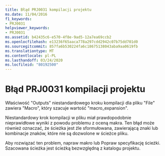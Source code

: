 ```yaml
---
title: Błąd PRJ0031 kompilacji projektu
ms.date: 11/04/2016
f1_keywords:
- PRJ0031
helpviewer_keywords:
- PRJ0031
ms.assetid: b42435c6-e570-4f8e-9ad5-12a7ea69ccb2
ms.openlocfilehash: e13236f65aaca778a297cdd2942c07b75dd701d0
ms.sourcegitcommit: 857fa6b530224fa6c18675138043aba9aa0619fb
ms.translationtype: MT
ms.contentlocale: pl-PL
ms.lasthandoff: 03/24/2020
ms.locfileid: "80192500"
---
```

# <a name="project-build-error-prj0031"></a>Błąd PRJ0031 kompilacji projektu

Właściwość "Outputs" niestandardowego kroku kompilacji dla pliku "File" zawiera "Macro", który szacuje wartość "macro_expansion".

Niestandardowy krok kompilacji w pliku miał prawdopodobnie nieprawidłowe wyniki z powodu problemu z oceną makra. Ten błąd może również oznaczać, że ścieżka jest źle sformułowana, zawierającą znaki lub kombinacje znaków, które nie są dozwolone w ścieżce pliku.

Aby rozwiązać ten problem, napraw makro lub Popraw specyfikację ścieżki. Szacowana ścieżka jest ścieżką bezwzględną z katalogu projektu.
